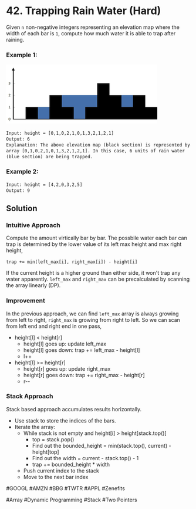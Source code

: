 # 42. Trapping Rain Water (Hard)

Given `n` non-negative integers representing an elevation map where the width of each bar is `1`, compute how much water it is able to trap after raining.

### Example 1:

![example](rainwatertrap.png)

```
Input: height = [0,1,0,2,1,0,1,3,2,1,2,1]
Output: 6
Explanation: The above elevation map (black section) is represented by array [0,1,0,2,1,0,1,3,2,1,2,1]. In this case, 6 units of rain water (blue section) are being trapped.
```

### Example 2:

```
Input: height = [4,2,0,3,2,5]
Output: 9
```

## Solution

### Intuitive Approach

Compute the amount virtically bar by bar. The possbile water each bar can trap is determined by the lower value of its left max height and max right height,

```
trap += min(left_max[i], right_max[i]) - height[i]
```

If the current height is a higher ground than either side, it won't trap any water apparently. `left_max` and `right_max` can be precalculated by scanning the array linearly (DP).

### Improvement

In the previous approach, we can find `left_max` array is always growing from left to right, `right_max` is growing from right to left. So we can scan from left end and right end in one pass,

- height[l] < height[r]
  - height[l] goes up: update left_max
  - height[l] goes down: trap += left_max - height[l]
  - l++
- height[l] >= height[r]
  - height[r] goes up: update right_max
  - height[r] goes down: trap += right_max - height[r]
  - r--

### Stack Approach

Stack based approach accumulates results horizontally.

- Use stack to store the indices of the bars.
- Iterate the array:
  - While stack is not empty and height[i] > height[stack.top()]
    - top = stack.pop()
    - Find out the bounded_height = min(stack.top(), current) - height[top]
    - Find out the width = current - stack.top() - 1
    - trap += bounded_height \* width
  - Push current index to the stack
  - Move to the next bar index

#GOOGL #AMZN #BBG #TWTR #APPL #Zenefits

#Array #Dynamic Programming #Stack #Two Pointers
